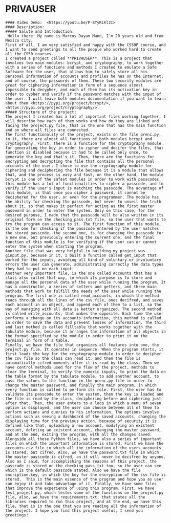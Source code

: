 # PRIVAUSER
    #### Video Demo:  <https://youtu.be/P-8YyRiKl2I>
    #### Description:
    ##### Salute and Introduction:
    _Hello there! My name is Marcos Dayan Mann, I'm 20 years old and from Mexico City.
    First of all, I am very satisfied and happy with the CS50P course, and I want to send greetings to all the people who worked hard to create all the CS50 courses._
    I created a project called **PRIVAUSER**. This is a project that involves two main modules: bcrypt, and cryptography, to work together with a series of functions and methods I created to emulate a Safe Software for the user, that allows him to safely store all his personal information of accounts and profiles he has on the Internet, and of course, the passwords of them. These two security modules are great for ciphering information in form of a sequence almost impossible to decypher, and each of them has its activation key in order to cypher and verify if the password matches with the input of the user. I will leave both modules documentation if you want to learn about them <https://pypi.org/project/bcrypt/>, <https://pypi.org/project/cryptography/>.
    ##### Structure of the project:
    The project I created has a lot of important files working together, I will describe how each of them works and how do they are linked and facing the project.py file, that is the one that has the main function and on where all files are connected.
    The first functionality of the project, exists on the file prenc.py, in it, there are almost all functions of both modules bcrypt and cryptography. First, there is a function for the cryptography module for generating the key in order tu cypher and decifer the files, that function is disabled because it had to be called only once, to generate the key and that's it. Then, there are the functions for encrypting and decrypting the file that contains all the personal accounts of the user. I chose to use the cryptography module for ciphering and deciphering the file because it is a module that allows that, and the process is easy and fast, on the other hand, the module bcrypt is one of the safest modules in order to work with passcodes, this module has a lot of functionalities to cipher a passcode, and to verify if the user's input is matching the passcode. The advantage of this module, is that once you cipher a password, it cannot be deciphered for the user, or even for the programmer. The module has the ability for checking the passcode, but never to unveil the truth about it, so that makes it perfect for acting as the first master password in order to enter the system. Only on this case, for the desired purpose, I made that the passcode will be also written in its original form on the checking_pass.txt file, so the user that wants to try the program can access to it. The first function of this module, is the one for checking if the passcode entered by the user matches the stored passcode, the second one, is for changing the passcode for a new one, but previously entering the current one, and the final function of this module is for verifying if the user can or cannot enter the system when starting the program.
    Another file that was very helpful in building my project was ginput.py, because in it, I built a function called get_input that worked for the inputs, avoiding all kind of voluntary or involuntary errors the user can generate, administrating correctly the data types they had to put on each input.
    Another very important file, is the one called Accounts that has a class also called that way, in which its purpose is to store and manage all the personal data of the user while running the program. It has a constructor, a series of setters and getters, and three main methods that work to fulfill the needs of the user while running the program. The first one is called read_accounts, in which the method reads through all the lines of the csv file, ones decifred, and saves each account in an object, and append each of them to a list, so the way of managing with all data is better organized. The second method is called write_accounts, that makes the opposite. Each time the user performs a change on its accounts information, this method is called in order to save the data and prevent losses of information. The third and last method is called filltable that works together with the tabulate module, because it arranges the information of all objects in the format specified by the module in order to print it on the terminal in form of a table.
    Finally, we have the file that organizes all features into one, the project.py file. It operates in sequence. When the program starts, it first loads the key for the cryptography module in order to decipher the csv file so the class can read it, and then the file is automatically cifred moments after it is read by the class. Then we have control methods used for the flow of the project, methods to clear the terminal, to verify the numeric inputs, to print the data on the table format by the tabulate module, to add another account, to pass the values to the function in the prenc.py file in order to change the master password, and finally the main program, in which every function is called to perform its role. First, the user has to validate its passcode to enter the system, then the key is loaded and the file is read by the class, deciphering before and ciphering just after that. Then, the user enters to a loop in which a menu of seven option is displayed, and the user can choose between all of them to perform actions and queries to his information. The options involve actions such as seeing a dashboard of the saved accounts, changing the displaying time for the previous action, because of security it is defined like that, uploading a new account, modifying an existent account, deleting an existent account, changing the master password, and at the end, exiting the program, with all the changes saved.
    Alongside all these Python files, we have also a series of important files on which the important information is stored. First we have the accounts.csv file in which all the information of the users accounts is stored, but cifred. Also, we have the password.txt file in which the master passcode is cifred, an it will never be decifred by anyone. Also as I said, for accomplishing the reasons of this project, the passcode is stored on the checking_pass.txt too, so the user can see which is the default passcode stated. Also we have the file encription.key, in which the key for the encryption of the csv file is stored.  This is the main essence of the program and hope you as user can enjoy it and take advantage of it. Finally, we have some files that improve the experience of using this program. First, we have test_project.py, which testes some of the functions on the project.py file, also, we have the requirements.txt, that states all the libraries required to run this project, and at the end, we have this file, that is in the one that you are reading all the information of the project. I hope you find this project useful, I send you greetings!

